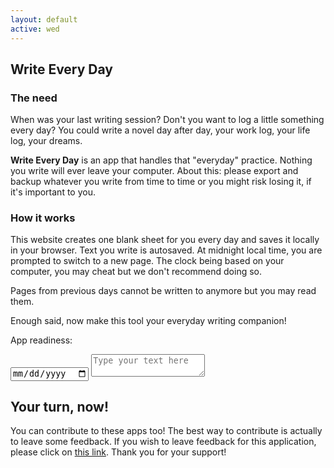 ```yaml
---
layout: default
active: wed
---
```


<div class="card" markdown="1">

## Write Every Day
### The need

When was your last writing session? Don't you want to log a little something every day? You could write a novel day
after day, your work log, your life log, your dreams.

**Write Every Day** is an app that handles that "everyday" practice. Nothing you write will ever leave your computer.
About this: please export and backup whatever you write from time to time or you might risk losing it, if it's important
to you.

### How it works

This website creates one blank sheet for you every day and saves it locally in your browser. Text you write is
autosaved. At midnight local time, you are prompted to switch to a new page. The clock being based on your computer, you
may cheat but we don't recommend doing so.

Pages from previous days cannot be written to anymore but you may read them.

Enough said, now make this tool your everyday writing companion!

</div>

<div class="card">
  <p>
    App readiness: <span class="indicator" id="readiness"></span>
  </p>
  <form id="form" action="#">
    <input id="input-date" type="date" min="2023-05-20">
    <textarea id="input-text" placeholder="Type your text here" readonly></textarea>
  </form>
</div>

<div class="card" markdown="1">

## Your turn, now!

You can contribute to these apps too! The best way to contribute is actually to leave some feedback. If you wish to
leave feedback for this application, please click on [this link](https://apps.vcz.fr/apps/feedback/?appid=ESc7Lj8VG4pH).
Thank you for your support!

</div>

<script async defer src="script.js"></script>